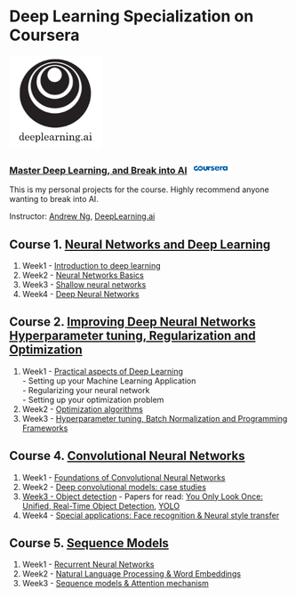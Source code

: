 # Deep Learning Specialization on Coursera  
![deeplearning_ai_logo](https://github.com/Antanskas/Deep-Learning_specialization-Coursera-/blob/master/repository_images/deeplearningai.png)
### [Master Deep Learning, and Break into AI](https://www.coursera.org/specializations/deep-learning) ![coursera_logo](https://github.com/Antanskas/Deep-Learning_specialization-Coursera-/blob/master/repository_images/coursera.png)

This is my personal projects for the course. Highly recommend anyone wanting to break into AI. 

Instructor: [Andrew Ng](https://en.wikipedia.org/wiki/Andrew_Ng), [DeepLearning.ai](https://www.deeplearning.ai/)

 ## Course 1. [Neural Networks and Deep Learning](https://www.youtube.com/watch?v=CS4cs9xVecg&list=PLkDaE6sCZn6Ec-XTbcX1uRg2_u4xOEky0)
 
1. Week1 - [Introduction to deep learning](https://github.com/Antanskas/Deep-Learning_specialization-Coursera-/tree/master/Neural_Networks_and_Deep_Learning)
2. Week2 - [Neural Networks Basics](https://github.com/Antanskas/Deep-Learning_specialization-Coursera-/tree/master/Neural_Networks_and_Deep_Learning/Week%202)
3. Week3 - [Shallow neural networks](https://github.com/Antanskas/Deep-Learning_specialization-Coursera-/tree/master/Neural_Networks_and_Deep_Learning/Week%203/Planar%20data%20classification%20with%20one%20hidden%20layer)
4. Week4 - [Deep Neural Networks](https://github.com/Antanskas/Deep-Learning_specialization-Coursera-/tree/master/Neural_Networks_and_Deep_Learning/Week%204)

## Course 2. [Improving Deep Neural Networks Hyperparameter tuning, Regularization and Optimization](https://www.youtube.com/watch?v=1waHlpKiNyY&list=PLkDaE6sCZn6Hn0vK8co82zjQtt3T2Nkqc)

1. Week1 - [Practical aspects of Deep Learning](https://github.com/Antanskas/Deep-Learning_specialization-Coursera-/tree/master/Improving_Deep_Neural_Networks%20Hyperparameter_tuning_Regularization_and_Optimization/Week%205)  
         - Setting up your Machine Learning Application  
         - Regularizing your neural network  
         - Setting up your optimization problem  
2. Week2 - [Optimization algorithms](https://github.com/Antanskas/Deep-Learning_specialization-Coursera-/tree/master/Improving_Deep_Neural_Networks%20Hyperparameter_tuning_Regularization_and_Optimization/Week%206)
3. Week3 - [Hyperparameter tuning, Batch Normalization and Programming Frameworks](https://github.com/Antanskas/Deep-Learning_specialization-Coursera-/tree/master/Improving_Deep_Neural_Networks%20Hyperparameter_tuning_Regularization_and_Optimization/Week%207)

 ## Course 4. [Convolutional Neural Networks](https://www.youtube.com/watch?v=ArPaAX_PhIs&list=PLkDaE6sCZn6Gl29AoE31iwdVwSG-KnDzF)
 
 1. Week1 - [Foundations of Convolutional Neural Networks](https://github.com/Antanskas/Deep-Learning_specialization-Coursera-/tree/master/Convolutional_Neural_Networks/Week%208)
 2. Week2 - [Deep convolutional models: case studies](https://github.com/Antanskas/Deep-Learning_specialization-Coursera-/tree/master/Convolutional_Neural_Networks/Week%209)
 3. [Week3 - Object detection](https://github.com/Antanskas/Deep-Learning_specialization-Coursera-/tree/master/Convolutional_Neural_Networks/Week%2010/Car%20detection%20for%20Autonomous%20Driving) - Papers for read: [You Only Look Once:
Unified, Real-Time Object Detection](https://arxiv.org/pdf/1506.02640.pdf), [YOLO](https://arxiv.org/pdf/1612.08242.pdf)
 4. Week4 - [Special applications: Face recognition & Neural style transfer](https://github.com/Antanskas/Deep-Learning_specialization-Coursera-/tree/master/Convolutional_Neural_Networks/Week%2011) 
 
 ## Course 5. [Sequence Models](https://www.youtube.com/watch?v=DejHQYAGb7Q&list=PLkDaE6sCZn6F6wUI9tvS_Gw1vaFAx6rd6)
 1. Week1 - [Recurrent Neural Networks](https://github.com/Antanskas/Deep-Learning_specialization-Coursera-/tree/master/Sequence_models/Week%202)
 2. Week2 - [Natural Language Processing & Word Embeddings](https://github.com/enggen/Deep-Learning-Coursera/tree/master/Sequence%20Models/Week2)
 3. Week3 - [Sequence models & Attention mechanism](https://github.com/Antanskas/Deep-Learning_specialization-Coursera-/tree/master/Sequence_models/Week%203)
 



